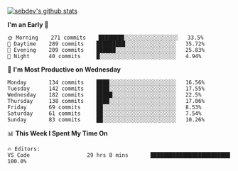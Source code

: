 [![sebdev's github stats](https://github-readme-stats.vercel.app/api?username=sebdeveloper6952&theme=vue-dark)](https://github.com/anuraghazra/github-readme-stats)
<!--START_SECTION:waka-->
**I'm an Early 🐤** 

```text
🌞 Morning    271 commits    ████████░░░░░░░░░░░░░░░░░   33.5% 
🌆 Daytime    289 commits    █████████░░░░░░░░░░░░░░░░   35.72% 
🌃 Evening    209 commits    ██████░░░░░░░░░░░░░░░░░░░   25.83% 
🌙 Night      40 commits     █░░░░░░░░░░░░░░░░░░░░░░░░   4.94%

```
📅 **I'm Most Productive on Wednesday** 

```text
Monday       134 commits    ████░░░░░░░░░░░░░░░░░░░░░   16.56% 
Tuesday      142 commits    ████░░░░░░░░░░░░░░░░░░░░░   17.55% 
Wednesday    182 commits    █████░░░░░░░░░░░░░░░░░░░░   22.5% 
Thursday     138 commits    ████░░░░░░░░░░░░░░░░░░░░░   17.06% 
Friday       69 commits     ██░░░░░░░░░░░░░░░░░░░░░░░   8.53% 
Saturday     61 commits     ██░░░░░░░░░░░░░░░░░░░░░░░   7.54% 
Sunday       83 commits     ██░░░░░░░░░░░░░░░░░░░░░░░   10.26%

```


📊 **This Week I Spent My Time On** 

```text
🔥 Editors: 
VS Code                  29 hrs 8 mins       █████████████████████████   100.0%

```


<!--END_SECTION:waka-->
